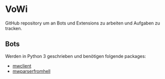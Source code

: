 # VoWi

GitHub repository um an Bots und Extensions zu arbeiten und Aufgaben zu tracken.

## Bots

Werden in Python 3 geschrieben und benötigen folgende packages:

* [mwclient](https://github.com/mwclient/mwclient)
* [mwparserfromhell](https://github.com/earwig/mwparserfromhell)
